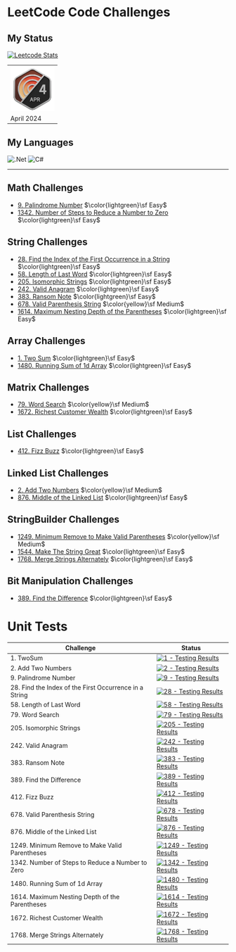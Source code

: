 # LeetCode Code Challenges

## My Status

[![Leetcode Stats](https://leetcard.jacoblin.cool/F4NT0_C0D3?theme=dark&font=Fira%20Code&ext=heatmap)](https://leetcode.com/F4NT0_C0D3/)

<table>
    <tr>
        <th><img src="img/2024-04.gif" width="100"></th>
    </tr>
    <tr>
        <td>April 2024</td>
    </tr>
</table>

## My Languages

![.Net](https://img.shields.io/badge/.NET-5C2D91?style=for-the-badge&logo=.net&logoColor=white)
![C#](https://img.shields.io/badge/c%23-%23239120.svg?style=for-the-badge&color=purple&logo=csharp&logoColor=white)

---

## Math Challenges

- [9. Palindrome Number](My-LeetCode-Solvings/blob/main/9/README.md) $\color{lightgreen}\sf Easy$
- [1342. Number of Steps to Reduce a Number to Zero](My-LeetCode-Solvings/blob/main/1342/README.md) $\color{lightgreen}\sf Easy$ 

## String Challenges

- [28. Find the Index of the First Occurrence in a String](My-LeetCode-Solvings/blob/main/28/README.md) $\color{lightgreen}\sf Easy$
- [58. Length of Last Word](My-LeetCode-Solvings/blob/main/58/README.md) $\color{lightgreen}\sf Easy$
- [205. Isomorphic Strings](My-LeetCode-Solvings/blob/main/205/README.md) $\color{lightgreen}\sf Easy$
- [242. Valid Anagram](My-LeetCode-Solvings/blob/main/242/README.md) $\color{lightgreen}\sf Easy$ 
- [383. Ransom Note](My-LeetCode-Solvings/blob/main/383/README.md) $\color{lightgreen}\sf Easy$
- [678. Valid Parenthesis String](My-LeetCode-Solvings/blob/main/678/README.md) $\color{yellow}\sf Medium$
- [1614. Maximum Nesting Depth of the Parentheses](My-LeetCode-Solvings/blob/main/1614/README.md) $\color{lightgreen}\sf Easy$

## Array Challenges

- [1.  Two Sum](My-LeetCode-Solvings/blob/main/1/README.md) $\color{lightgreen}\sf Easy$
- [1480. Running Sum of 1d Array](My-LeetCode-Solvings/blob/main/1480/README.md) $\color{lightgreen}\sf Easy$

## Matrix Challenges

- [79. Word Search](My-LeetCode-Solvings/blob/main/79/README.md)  $\color{yellow}\sf Medium$
- [1672. Richest Customer Wealth](My-LeetCode-Solvings/blob/main/1672/README.md) $\color{lightgreen}\sf Easy$

## List Challenges

- [412. Fizz Buzz](My-LeetCode-Solvings/blob/main/412/README.md)  $\color{lightgreen}\sf Easy$

## Linked List Challenges

- [2. Add Two Numbers](My-LeetCode-Solvings/blob/main/2/README.md) $\color{yellow}\sf Medium$
- [876. Middle of the Linked List](My-LeetCode-Solvings/blob/main/876/README.md) $\color{lightgreen}\sf Easy$

## StringBuilder Challenges

- [1249. Minimum Remove to Make Valid Parentheses](My-LeetCode-Solvings/blob/main/1249/README.md) $\color{yellow}\sf Medium$
- [1544. Make The String Great](My-LeetCode-Solvings/blob/main/1544/README.md) $\color{lightgreen}\sf Easy$
- [1768. Merge Strings Alternately](My-LeetCode-Solvings/blob/main/1768/README.md) $\color{lightgreen}\sf Easy$

## Bit Manipulation Challenges

- [389. Find the Difference](My-LeetCode-Solvings/blob/main/389/README.md) $\color{lightgreen}\sf Easy$


# Unit Tests

| Challenge | Status
|---|---|
| 1. TwoSum | [![1 - Testing Results](https://github.com/F4NT0/My-LeetCode-Solvings/actions/workflows/1.yml/badge.svg)](https://github.com/F4NT0/My-LeetCode-Solvings/actions/workflows/1.yml)
| 2. Add Two Numbers | [![2 - Testing Results](https://github.com/F4NT0/My-LeetCode-Solvings/actions/workflows/2.yml/badge.svg)](https://github.com/F4NT0/My-LeetCode-Solvings/actions/workflows/2.yml)
| 9. Palindrome Number| [![9 - Testing Results](https://github.com/F4NT0/My-LeetCode-Solvings/actions/workflows/9.yml/badge.svg)](https://github.com/F4NT0/My-LeetCode-Solvings/actions/workflows/9.yml)
| 28. Find the Index of the First Occurrence in a String | [![28 - Testing Results](https://github.com/F4NT0/My-LeetCode-Solvings/actions/workflows/28.yml/badge.svg)](https://github.com/F4NT0/My-LeetCode-Solvings/actions/workflows/28.yml)
| 58. Length of Last Word| [![58 - Testing Results](https://github.com/F4NT0/My-LeetCode-Solvings/actions/workflows/58.yml/badge.svg)](https://github.com/F4NT0/My-LeetCode-Solvings/actions/workflows/58.yml)
| 79. Word Search | [![79 - Testing Results](https://github.com/F4NT0/My-LeetCode-Solvings/actions/workflows/79.yml/badge.svg)](https://github.com/F4NT0/My-LeetCode-Solvings/actions/workflows/79.yml)
| 205. Isomorphic Strings | [![205 - Testing Results](https://github.com/F4NT0/My-LeetCode-Solvings/actions/workflows/205.yml/badge.svg)](https://github.com/F4NT0/My-LeetCode-Solvings/actions/workflows/205.yml)
| 242. Valid Anagram | [![242 - Testing Results](https://github.com/F4NT0/My-LeetCode-Solvings/actions/workflows/242.yml/badge.svg)](https://github.com/F4NT0/My-LeetCode-Solvings/actions/workflows/242.yml)
| 383. Ransom Note | [![383 - Testing Results](https://github.com/F4NT0/My-LeetCode-Solvings/actions/workflows/383.yml/badge.svg)](https://github.com/F4NT0/My-LeetCode-Solvings/actions/workflows/383.yml)
| 389. Find the Difference | [![389 - Testing Results](https://github.com/F4NT0/My-LeetCode-Solvings/actions/workflows/389.yml/badge.svg)](https://github.com/F4NT0/My-LeetCode-Solvings/actions/workflows/389.yml)
| 412. Fizz Buzz | [![412 - Testing Results](https://github.com/F4NT0/My-LeetCode-Solvings/actions/workflows/412.yml/badge.svg)](https://github.com/F4NT0/My-LeetCode-Solvings/actions/workflows/412.yml)
| 678. Valid Parenthesis String | [![678 - Testing Results](https://github.com/F4NT0/My-LeetCode-Solvings/actions/workflows/678.yml/badge.svg)](https://github.com/F4NT0/My-LeetCode-Solvings/actions/workflows/678.yml)
| 876. Middle of the Linked List | [![876 - Testing Results](https://github.com/F4NT0/My-LeetCode-Solvings/actions/workflows/876.yml/badge.svg)](https://github.com/F4NT0/My-LeetCode-Solvings/actions/workflows/876.yml)
| 1249. Minimum Remove to Make Valid Parentheses | [![1249 - Testing Results](https://github.com/F4NT0/My-LeetCode-Solvings/actions/workflows/1249.yml/badge.svg)](https://github.com/F4NT0/My-LeetCode-Solvings/actions/workflows/1249.yml)
| 1342. Number of Steps to Reduce a Number to Zero | [![1342 - Testing Results](https://github.com/F4NT0/My-LeetCode-Solvings/actions/workflows/1342.yml/badge.svg)](https://github.com/F4NT0/My-LeetCode-Solvings/actions/workflows/1342.yml)
| 1480. Running Sum of 1d Array | [![1480 - Testing Results](https://github.com/F4NT0/My-LeetCode-Solvings/actions/workflows/1480.yml/badge.svg)](https://github.com/F4NT0/My-LeetCode-Solvings/actions/workflows/1480.yml)
| 1614. Maximum Nesting Depth of the Parentheses | [![1614 - Testing Results](https://github.com/F4NT0/My-LeetCode-Solvings/actions/workflows/1614.yml/badge.svg)](https://github.com/F4NT0/My-LeetCode-Solvings/actions/workflows/1614.yml)
| 1672. Richest Customer Wealth  | [![1672 - Testing Results](https://github.com/F4NT0/My-LeetCode-Solvings/actions/workflows/1672.yml/badge.svg)](https://github.com/F4NT0/My-LeetCode-Solvings/actions/workflows/1672.yml)
| 1768. Merge Strings Alternately | [![1768 - Testing Results](https://github.com/F4NT0/My-LeetCode-Solvings/actions/workflows/1768.yml/badge.svg)](https://github.com/F4NT0/My-LeetCode-Solvings/actions/workflows/1768.yml)